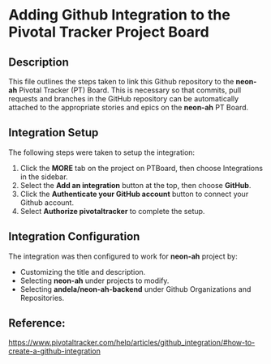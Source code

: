 # Adding Github Integration to the Pivotal Tracker Project Board

## Description

This file outlines the steps taken to link this Github repository to the **neon-ah** Pivotal Tracker (PT) Board. This is necessary so that commits, pull requests and branches in the GitHub repository can be automatically attached to the appropriate stories and epics on the **neon-ah** PT Board.

## Integration Setup

The following steps were taken to setup the integration:

1. Click the **MORE** tab on the project on PTBoard, then choose Integrations in the sidebar.
2. Select the **Add an integration** button at the top, then choose **GitHub**.
3. Click the **Authenticate your GitHub account** button to connect your Github account.
4. Select **Authorize pivotaltracker** to complete the setup.

## Integration Configuration

The integration was then configured to work for **neon-ah** project by:

- Customizing the title and description.
- Selecting **neon-ah** under projects to modify.
- Selecting **andela/neon-ah-backend** under Github Organizations and Repositories.

## Reference:

https://www.pivotaltracker.com/help/articles/github_integration/#how-to-create-a-github-integration
